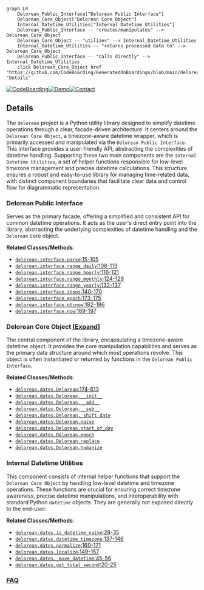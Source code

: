 ```mermaid
graph LR
    Delorean_Public_Interface["Delorean Public Interface"]
    Delorean_Core_Object["Delorean Core Object"]
    Internal_Datetime_Utilities["Internal Datetime Utilities"]
    Delorean_Public_Interface -- "creates/manipulates" --> Delorean_Core_Object
    Delorean_Core_Object -- "utilizes" --> Internal_Datetime_Utilities
    Internal_Datetime_Utilities -- "returns processed data to" --> Delorean_Core_Object
    Delorean_Public_Interface -- "calls directly" --> Internal_Datetime_Utilities
    click Delorean_Core_Object href "https://github.com/CodeBoarding/GeneratedOnBoardings/blob/main/delorean/Delorean_Core_Object.md" "Details"
```

[![CodeBoarding](https://img.shields.io/badge/Generated%20by-CodeBoarding-9cf?style=flat-square)](https://github.com/CodeBoarding/GeneratedOnBoardings)[![Demo](https://img.shields.io/badge/Try%20our-Demo-blue?style=flat-square)](https://www.codeboarding.org/demo)[![Contact](https://img.shields.io/badge/Contact%20us%20-%20contact@codeboarding.org-lightgrey?style=flat-square)](mailto:contact@codeboarding.org)

## Details

The `delorean` project is a Python utility library designed to simplify datetime operations through a clear, facade-driven architecture. It centers around the `Delorean Core Object`, a timezone-aware datetime wrapper, which is primarily accessed and manipulated via the `Delorean Public Interface`. This interface provides a user-friendly API, abstracting the complexities of datetime handling. Supporting these two main components are the `Internal Datetime Utilities`, a set of helper functions responsible for low-level timezone management and precise datetime calculations. This structure ensures a robust and easy-to-use library for managing time-related data, with distinct component boundaries that facilitate clear data and control flow for diagrammatic representation.

### Delorean Public Interface
Serves as the primary facade, offering a simplified and consistent API for common datetime operations. It acts as the user's direct entry point into the library, abstracting the underlying complexities of datetime handling and the `Delorean` core object.


**Related Classes/Methods**:

- <a href="https://github.com/myusuf3/delorean/blob/master/delorean/interface.py#L15-L105" target="_blank" rel="noopener noreferrer">`delorean.interface.parse`:15-105</a>
- <a href="https://github.com/myusuf3/delorean/blob/master/delorean/interface.py#L108-L113" target="_blank" rel="noopener noreferrer">`delorean.interface.range_daily`:108-113</a>
- <a href="https://github.com/myusuf3/delorean/blob/master/delorean/interface.py#L116-L121" target="_blank" rel="noopener noreferrer">`delorean.interface.range_hourly`:116-121</a>
- <a href="https://github.com/myusuf3/delorean/blob/master/delorean/interface.py#L124-L129" target="_blank" rel="noopener noreferrer">`delorean.interface.range_monthly`:124-129</a>
- <a href="https://github.com/myusuf3/delorean/blob/master/delorean/interface.py#L132-L137" target="_blank" rel="noopener noreferrer">`delorean.interface.range_yearly`:132-137</a>
- <a href="https://github.com/myusuf3/delorean/blob/master/delorean/interface.py#L140-L170" target="_blank" rel="noopener noreferrer">`delorean.interface.stops`:140-170</a>
- <a href="https://github.com/myusuf3/delorean/blob/master/delorean/interface.py#L173-L175" target="_blank" rel="noopener noreferrer">`delorean.interface.epoch`:173-175</a>
- <a href="https://github.com/myusuf3/delorean/blob/master/delorean/interface.py#L182-L186" target="_blank" rel="noopener noreferrer">`delorean.interface.utcnow`:182-186</a>
- <a href="https://github.com/myusuf3/delorean/blob/master/delorean/interface.py#L189-L197" target="_blank" rel="noopener noreferrer">`delorean.interface.now`:189-197</a>


### Delorean Core Object [[Expand]](./Delorean_Core_Object.md)
The central component of the library, encapsulating a timezone-aware datetime object. It provides the core manipulation capabilities and serves as the primary data structure around which most operations revolve. This object is often instantiated or returned by functions in the `Delorean Public Interface`.


**Related Classes/Methods**:

- <a href="https://github.com/myusuf3/delorean/blob/master/delorean/dates.py#L174-L613" target="_blank" rel="noopener noreferrer">`delorean.dates.Delorean`:174-613</a>
- <a href="https://github.com/myusuf3/delorean/blob/master/delorean/dates.py" target="_blank" rel="noopener noreferrer">`delorean.dates.Delorean.__init__`</a>
- <a href="https://github.com/myusuf3/delorean/blob/master/delorean/dates.py" target="_blank" rel="noopener noreferrer">`delorean.dates.Delorean.__add__`</a>
- <a href="https://github.com/myusuf3/delorean/blob/master/delorean/dates.py" target="_blank" rel="noopener noreferrer">`delorean.dates.Delorean.__sub__`</a>
- <a href="https://github.com/myusuf3/delorean/blob/master/delorean/dates.py" target="_blank" rel="noopener noreferrer">`delorean.dates.Delorean._shift_date`</a>
- <a href="https://github.com/myusuf3/delorean/blob/master/delorean/dates.py" target="_blank" rel="noopener noreferrer">`delorean.dates.Delorean.naive`</a>
- <a href="https://github.com/myusuf3/delorean/blob/master/delorean/dates.py" target="_blank" rel="noopener noreferrer">`delorean.dates.Delorean.start_of_day`</a>
- <a href="https://github.com/myusuf3/delorean/blob/master/delorean/dates.py" target="_blank" rel="noopener noreferrer">`delorean.dates.Delorean.epoch`</a>
- <a href="https://github.com/myusuf3/delorean/blob/master/delorean/dates.py" target="_blank" rel="noopener noreferrer">`delorean.dates.Delorean.replace`</a>
- <a href="https://github.com/myusuf3/delorean/blob/master/delorean/dates.py" target="_blank" rel="noopener noreferrer">`delorean.dates.Delorean.humanize`</a>


### Internal Datetime Utilities
This component consists of internal helper functions that support the `Delorean Core Object` by handling low-level datetime and timezone operations. These functions are crucial for ensuring correct timezone awareness, precise datetime manipulations, and interoperability with standard Python `datetime` objects. They are generally not exposed directly to the end-user.


**Related Classes/Methods**:

- <a href="https://github.com/myusuf3/delorean/blob/master/delorean/dates.py#L28-L35" target="_blank" rel="noopener noreferrer">`delorean.dates.is_datetime_naive`:28-35</a>
- <a href="https://github.com/myusuf3/delorean/blob/master/delorean/dates.py#L137-L146" target="_blank" rel="noopener noreferrer">`delorean.dates.datetime_timezone`:137-146</a>
- <a href="https://github.com/myusuf3/delorean/blob/master/delorean/dates.py#L160-L171" target="_blank" rel="noopener noreferrer">`delorean.dates.normalize`:160-171</a>
- <a href="https://github.com/myusuf3/delorean/blob/master/delorean/dates.py#L149-L157" target="_blank" rel="noopener noreferrer">`delorean.dates.localize`:149-157</a>
- <a href="https://github.com/myusuf3/delorean/blob/master/delorean/dates.py#L45-L56" target="_blank" rel="noopener noreferrer">`delorean.dates._move_datetime`:45-56</a>
- <a href="https://github.com/myusuf3/delorean/blob/master/delorean/dates.py#L20-L25" target="_blank" rel="noopener noreferrer">`delorean.dates.get_total_second`:20-25</a>




### [FAQ](https://github.com/CodeBoarding/GeneratedOnBoardings/tree/main?tab=readme-ov-file#faq)